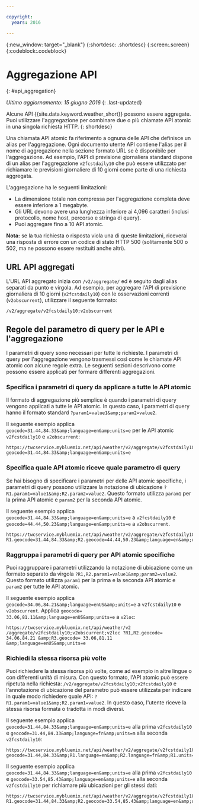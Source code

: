 ```yaml
---

copyright:
  years: 2016

---
```


{:new_window: target="_blank"}
{:shortdesc: .shortdesc}
{:screen:.screen}
{:codeblock:.codeblock}

# Aggregazione API
{: #api_aggregation}

*Ultimo aggiornamento: 15 giugno 2016*
{: .last-updated}

Alcune API {{site.data.keyword.weather_short}} possono essere aggregate. Puoi utilizzare l'aggregazione per combinare due o più chiamate API atomic
in una singola richiesta HTTP.
{: shortdesc}

Una chiamata API atomic fa riferimento a ognuna delle API che definisce un alias per l'aggregazione. Ogni documento utente API
contiene l'alias per il nome di aggregazione nella sezione formato URL se è disponibile per
l'aggregazione. Ad esempio, l'API di previsione giornaliera standard dispone di un alias per l'aggregazione
`v2fcstdaily10` che può essere utilizzato per richiamare le previsioni giornaliere di 10 giorni come parte di una richiesta
aggregata.

L'aggregazione ha le seguenti limitazioni:

* La dimensione totale non compressa per l'aggregazione completa deve essere inferiore a 1
megabyte.
* Gli URL devono avere una lunghezza inferiore ai 4,096 caratteri (inclusi protocollo, nome host,
percorso e stringa di query).
* Puoi aggregare fino a 10 API atomic.

**Nota:** se la tua richiesta o risposta viola una di queste limitazioni, riceverai una risposta di errore
con un codice di stato HTTP 500 (solitamente 500 o 502, ma ne possono essere restituiti anche
altri).

## URL API aggregati
L'URL API aggregato inizia con `/v2/aggregate/` ed è seguito dagli alias
separati da punto e virgola.
Ad esempio, per aggregare l'API di previsione giornaliera di 10 giorni (`v2fcstdaily10`) con
le osservazioni correnti (`v2obscurrent`), utilizzare il seguente formato:

```
/v2/aggregate/v2fcstdaily10;v2obscurrent
```

## Regole del parametro di query per le API e l'aggregazione
I parametri di query sono necessari per tutte le richieste. I parametri di query per l'aggregazione
vengono trasmessi così come le chiamate API atomic con
alcune regole extra. Le seguenti sezioni descrivono
come possono essere applicati per formare differenti aggregazioni.

### Specifica i parametri di query da applicare a tutte le API atomic

Il formato di aggregazione più semplice è
quando i parametri di query vengono applicati a tutte le API atomic. In questo caso, i parametri di query hanno il formato standard
`?param1=value1&amp;param2=value2`.

Il seguente esempio applica
`geocode=31.44,84.33&amp;language=en&amp;units=e` per le API atomic
`v2fcstdaily10` e `v2obscurrent`:

```
https://twcservice.mybluemix.net/api/weather/v2/aggregate/v2fcstdaily10;v2obscurrent?geocode=31.44,84.33&amp;language=en&amp;units=e
```

### Specifica quale API atomic riceve quale parametro di query

Se hai bisogno di specificare i parametri per delle API atomic specifiche,
i parametri di query possono utilizzare la notazione di ubicazione
`?R1.param1=value1&amp;R2.param2=value2`. Questo formato utilizza `param1`
per la prima API atomic e `param2` per la seconda API atomic.

Il seguente esempio applica `geocode=31.44,84.33&amp;language=en&amp;units=e` a
`v2fcstdaily10` e `geocode=44.44,50.23&amp;language=en&amp;units=e`
a `v2obscurrent`.

```
https://twcservice.mybluemix.net/api/weather/v2/aggregate/v2fcstdaily10;v2obscurrent?R1.geocode=31.44,84.33&amp;R2.geocode=44.44,50.23&amp;language=en&amp;units=e
```

### Raggruppa i parametri di query per API atomic specifiche

Puoi raggruppare i parametri utilizzando la notazione di ubicazione
come un formato separato da virgola `?R1,R2.param1=value1&amp;param2=value2`.
Questo formato utilizza `param1` per la prima e la seconda API atomic e
`param2` per tutte le API atomic.

Il seguente esempio applica `geocode=34.06,84.21&amp;language=enUS&amp;units=e` a `v2fcstdaily10` e
`v2obscurrent`. Applica `geocode= 33.06,81.11&amp;language=enUS&amp;units=e` a
`v2loc`:

```
https://twcservice.mybluemix.net/api/weather/v2 /aggregate/v2fcstdaily10;v2obscurrent;v2loc ?R1,R2.geocode= 34.06,84.21 &amp;R3.geocode= 33.06,81.11 &amp;language=enUS&amp;units=e
```

### Richiedi la stessa risorsa più volte

Puoi richiedere la stessa risorsa più volte,
come ad esempio in altre lingue o con differenti unità di misura. Con questo formato, l'API atomic può essere ripetuta nella richiesta:
`/v2/aggregate/v2fcstdaily10;v2fcstdaily10` e
l'annotazione di ubicazione del parametro può essere utilizzata per indicare in quale modo richiedere quale API:
`?R1.param1=value1&amp;R2.param1=value2`. In questo caso, l'utente riceve la stessa risorsa
formata o tradotta in modi diversi.

Il seguente esempio applica `geocode=31.44,84.33&amp;language=en&amp;units=e` alla prima
`v2fcstdaily10` e `geocode=31.44,84.33&amp;language=fr&amp;units=m`
alla seconda `v2fcstdaily10`:

```
https://twcservice.mybluemix.net/api/weather/v2/aggregate/v2fcstdaily10;v2fcstdaily10?geocode=31.44,84.33&amp;R1.language=en&amp;R2.language=fr&amp;R1.units=e&amp;R2.units=m
```

Il seguente esempio applica `geocode=31.44,84.33&amp;language=en&amp;units=e` alla prima
`v2fcstdaily10` e
`geocode=33.54,85.43&amp;language=en&amp;units=e` alla seconda
`v2fcstdaily10` per richiamare più ubicazioni per gli stessi
dati:

```
https://twcservice.mybluemix.net/api/weather/v2/aggregate/v2fcstdaily10;v2fcstdaily10?R1.geocode=31.44,84.33&amp;R2.geocode=33.54,85.43&amp;language=en&amp;units=e
```





